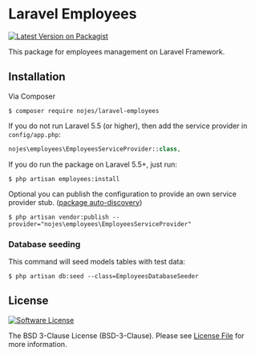 # Laravel Employees

[![Latest Version on Packagist][ico-version]][link-packagist]

This package for employees management on Laravel Framework.

## Installation

Via Composer

```
$ composer require nojes/laravel-employees
```

If you do not run Laravel 5.5 (or higher), then add the service provider in `config/app.php`:

```php
nojes\employees\EmployeesServiceProvider::class,
```

If you do run the package on Laravel 5.5+, just run:
```
$ php artisan employees:install
```

Optional you can publish the configuration to provide an own service provider stub.
([package auto-discovery](https://medium.com/@taylorotwell/package-auto-discovery-in-laravel-5-5-ea9e3ab20518))

```
$ php artisan vendor:publish --provider="nojes\employees\EmployeesServiceProvider"
```

### Database seeding
This command will seed models tables with test data:
```
$ php artisan db:seed --class=EmployeesDatabaseSeeder
```

## License

[![Software License][ico-license]](LICENSE)

The BSD 3-Clause License (BSD-3-Clause). Please see [License File](LICENSE) for more information.


[ico-version]: https://poser.pugx.org/nojes/laravel-employees/v/stable
[ico-license]: https://poser.pugx.org/nojes/laravel-employees/license

[link-packagist]: https://packagist.org/packages/nojes/laravel-employees
